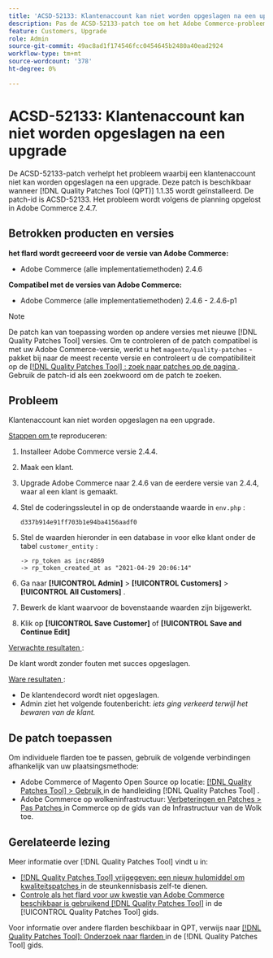 ```yaml
---
title: 'ACSD-52133: Klantenaccount kan niet worden opgeslagen na een upgrade'
description: Pas de ACSD-52133-patch toe om het Adobe Commerce-probleem op te lossen, waarbij een klantenaccount niet kan worden opgeslagen na een upgrade.
feature: Customers, Upgrade
role: Admin
source-git-commit: 49ac8ad1f174546fcc0454645b2480a40ead2924
workflow-type: tm+mt
source-wordcount: '378'
ht-degree: 0%

---
```


# ACSD-52133: Klantenaccount kan niet worden opgeslagen na een upgrade

De ACSD-52133-patch verhelpt het probleem waarbij een klantenaccount niet kan worden opgeslagen na een upgrade. Deze patch is beschikbaar wanneer [!DNL Quality Patches Tool (QPT)] 1.1.35 wordt geïnstalleerd. De patch-id is ACSD-52133. Het probleem wordt volgens de planning opgelost in Adobe Commerce 2.4.7.

## Betrokken producten en versies

**het flard wordt gecreeerd voor de versie van Adobe Commerce:**

* Adobe Commerce (alle implementatiemethoden) 2.4.6

**Compatibel met de versies van Adobe Commerce:**

* Adobe Commerce (alle implementatiemethoden) 2.4.6 - 2.4.6-p1

>[!NOTE]
>
>De patch kan van toepassing worden op andere versies met nieuwe [!DNL Quality Patches Tool] versies. Om te controleren of de patch compatibel is met uw Adobe Commerce-versie, werkt u het `magento/quality-patches` -pakket bij naar de meest recente versie en controleert u de compatibiliteit op de [[!DNL Quality Patches Tool] : zoek naar patches op de pagina ](https://experienceleague.adobe.com/tools/commerce-quality-patches/index.html) . Gebruik de patch-id als een zoekwoord om de patch te zoeken.

## Probleem

Klantenaccount kan niet worden opgeslagen na een upgrade.

<u> Stappen om </u> te reproduceren:

1. Installeer Adobe Commerce versie 2.4.4.
1. Maak een klant.
1. Upgrade Adobe Commerce naar 2.4.6 van de eerdere versie van 2.4.4, waar al een klant is gemaakt.
1. Stel de coderingssleutel in op de onderstaande waarde in `env.php` :

   `d337b914e91ff703b1e94ba4156aadf0`

1. Stel de waarden hieronder in een database in voor elke klant onder de tabel `customer_entity` :

   ```
   -> rp_token as incr4869
   -> rp_token_created_at as "2021-04-29 20:06:14"
   ```

1. Ga naar **[!UICONTROL Admin]** > **[!UICONTROL Customers]** > **[!UICONTROL All Customers]** .
1. Bewerk de klant waarvoor de bovenstaande waarden zijn bijgewerkt.
1. Klik op **[!UICONTROL Save Customer]** of **[!UICONTROL Save and Continue Edit]**

<u> Verwachte resultaten </u>:

De klant wordt zonder fouten met succes opgeslagen.

<u> Ware resultaten </u>:

* De klantendecord wordt niet opgeslagen.
* Admin ziet het volgende foutenbericht: *iets ging verkeerd terwijl het bewaren van de klant.*

## De patch toepassen

Om individuele flarden toe te passen, gebruik de volgende verbindingen afhankelijk van uw plaatsingsmethode:

* Adobe Commerce of Magento Open Source op locatie: [[!DNL Quality Patches Tool]  > Gebruik ](https://experienceleague.adobe.com/docs/commerce-operations/tools/quality-patches-tool/usage.html) in de handleiding [!DNL Quality Patches Tool] .
* Adobe Commerce op wolkeninfrastructuur: [ Verbeteringen en Patches > Pas Patches ](https://experienceleague.adobe.com/docs/commerce-cloud-service/user-guide/develop/upgrade/apply-patches.html) in Commerce op de gids van de Infrastructuur van de Wolk toe.

## Gerelateerde lezing

Meer informatie over [!DNL Quality Patches Tool] vindt u in:

* [[!DNL Quality Patches Tool]  vrijgegeven: een nieuw hulpmiddel om kwaliteitspatches ](https://experienceleague.adobe.com/en/docs/commerce-knowledge-base/kb/announcements/commerce-announcements/magento-quality-patches-released-new-tool-to-self-serve-quality-patches) in de steunkennisbasis zelf-te dienen.
* [ Controle als het flard voor uw kwestie van Adobe Commerce beschikbaar is gebruikend  [!DNL Quality Patches Tool]](/help/tools/quality-patches-tool/patches-available-in-qpt/check-patch-for-magento-issue-with-magento-quality-patches.md) in de [!UICONTROL Quality Patches Tool] gids.


Voor informatie over andere flarden beschikbaar in QPT, verwijs naar [[!DNL Quality Patches Tool]: Onderzoek naar flarden ](https://experienceleague.adobe.com/tools/commerce-quality-patches/index.html) in de [!DNL Quality Patches Tool] gids.
